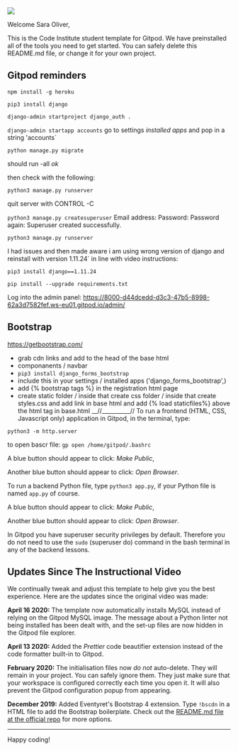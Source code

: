 <img src="https://codeinstitute.s3.amazonaws.com/fullstack/ci_logo_small.png" style="margin: 0;">

Welcome Sara Oliver,

This is the Code Institute student template for Gitpod. We have preinstalled all of the tools you need to get started. You can safely delete this README.md file, or change it for your own project.

## Gitpod reminders

`npm install -g heroku`

`pip3 install django`

`django-admin startproject django_auth .`

`django-admin startapp accounts`
go to settings *installed apps* and pop in a string 'accounts`

`python manage.py migrate`

should run -all *ok*

then check with the following:

`python3 manage.py runserver`

quit server with CONTROL -C

`python3 manage.py createsuperuser`
Email address:
Password:
Password again:
Superuser created successfully.

`python3 manage.py runserver`

I had issues and then made aware i am using wrong version of django and reinstall with version 1.11.24` in line with video instructions: 

`pip3 install django==1.11.24`

`pip install --upgrade requirements.txt`

Log into the admin panel:
https://8000-d44dcedd-d3c3-47b5-8998-62a3d7582fef.ws-eu01.gitpod.io/admin/

## Bootstrap

https://getbootstrap.com/
* grab cdn links and add to the head of the base html
* componanents / navbar
* `pip3 install django_forms_bootstrap`
* include this in your settings / installed apps ('django_forms_bootstrap',)
* add {% bootstrap tags %} in the registration html page
* create static folder / inside that create css folder / inside that create styles.css
    and add link in base html and add {% load staticfiles%} above the html tag in base.html
__//__________//
To run a frontend (HTML, CSS, Javascript only) application in Gitpod, in the terminal, type:

`python3 -m http.server`

to open bascr file:
`gp open /home/gitpod/.bashrc`

A blue button should appear to click: *Make Public*,

Another blue button should appear to click: *Open Browser*.

To run a backend Python file, type `python3 app.py`, if your Python file is named `app.py` of course.

A blue button should appear to click: *Make Public*,

Another blue button should appear to click: *Open Browser*.

In Gitpod you have superuser security privileges by default. Therefore you do not need to use the `sudo` (superuser do) command in the bash terminal in any of the backend lessons.

## Updates Since The Instructional Video

We continually tweak and adjust this template to help give you the best experience. Here are the updates since the original video was made:

**April 16 2020:** The template now automatically installs MySQL instead of relying on the Gitpod MySQL image. The message about a Python linter not being installed has been dealt with, and the set-up files are now hidden in the Gitpod file explorer.

**April 13 2020:** Added the _Prettier_ code beautifier extension instead of the code formatter built-in to Gitpod.

**February 2020:** The initialisation files now _do not_ auto-delete. They will remain in your project. You can safely ignore them. They just make sure that your workspace is configured correctly each time you open it. It will also prevent the Gitpod configuration popup from appearing.

**December 2019:** Added Eventyret's Bootstrap 4 extension. Type `!bscdn` in a HTML file to add the Bootstrap boilerplate. Check out the <a href="https://github.com/Eventyret/vscode-bcdn" target="_blank">README.md file at the official repo</a> for more options.

--------

Happy coding!

